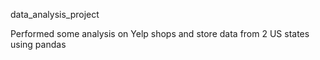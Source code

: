 data_analysis_project

Performed some analysis on Yelp shops and store data from 2 US states using pandas
